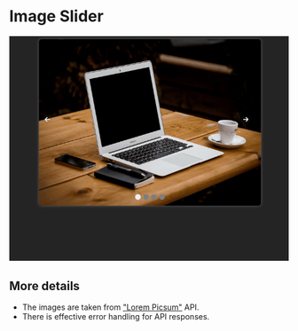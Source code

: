 # Image Slider

<img src='./public/documentation-gif.gif' alt="GIF demonstrating the project's functionalities" style="margin: 0 auto;">

## More details

- The images are taken from ["Lorem Picsum"](https://picsum.photos/) API.
- There is effective error handling for API responses.